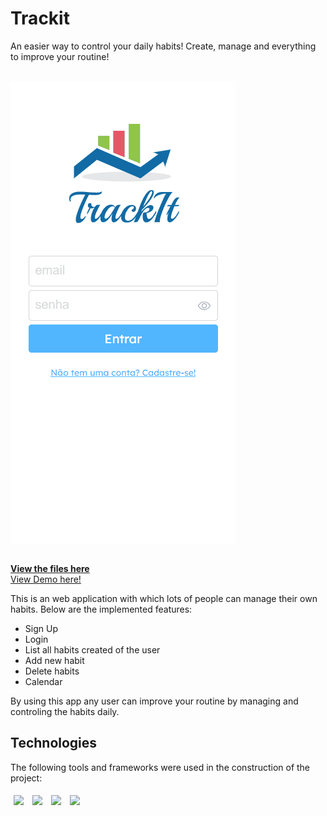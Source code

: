# Trackit

An easier way to control your daily habits! Create, manage and everything to improve your routine! 

<br />

  <a href="https://github.com/vinicbarros/TrackIt">
      <img src="./src/assets/img/TrackIt-Showcase.gif" align="center" />
  </a>
  
 <p>
    <br />
    <a href="https://github.com/vinicbarros/TrackIt"><strong>View the files here</strong></a>
    <br />
    <a href="https://trackit-blue-three.vercel.app">View Demo here!</a>
    <br />
  </p>

This is an web application with which lots of people can manage their own habits. Below are the implemented features:

- Sign Up
- Login
- List all habits created of the user
- Add new habit
- Delete habits
- Calendar

By using this app any user can improve your routine by managing and controling the habits daily.
  
## Technologies
The following tools and frameworks were used in the construction of the project:<br>
<p>
  <img style='margin: 5px;' src='https://img.shields.io/badge/styled-components%20-%2320232a.svg?&style=for-the-badge&color=b8679e&logo=styled-components&logoColor=%3a3a3a'>
  <img style='margin: 5px;' src='https://img.shields.io/badge/axios%20-%2320232a.svg?&style=for-the-badge&color=informational'>
  <img style='margin: 5px;' src="https://img.shields.io/badge/react-app%20-%2320232a.svg?&style=for-the-badge&color=60ddf9&logo=react&logoColor=%2361DAFB"/>
  <img style='margin: 5px;' src="https://img.shields.io/badge/react_route%20-%2320232a.svg?&style=for-the-badge&logo=react&logoColor=%2361DAFB"/>
</p>
